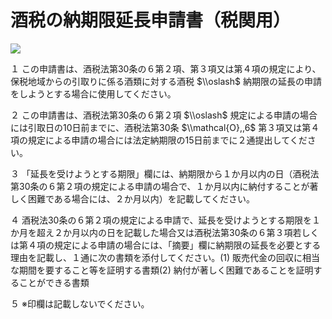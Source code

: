 # 酒税の納期限延長申請書（税関用）

![](https://www.nta.go.jp/tmp/dc5f27a9-b265-4d3f-b6d9-6ab194d61209/images/547e34fc95de146bf703222cb04a82a19a118228c6ddd54952a2ba5e18be1679.jpg)

１ この申請書は、酒税法第30条の６第２項、第３項又は第４項の規定により、保税地域からの引取りに係る酒類に対する酒税 $\\oslash$ 納期限の延長の申請をしようとする場合に使用してください。

２ この申請書は、酒税法第30条の６第２項 $\\oslash$ 規定による申請の場合には引取日の10日前までに、酒税法第30条 $\\mathcal{O},,6$ 第３項又は第４項の規定による申請の場合には法定納期限の15日前までに２通提出してください。

３ 「延長を受けようとする期限」欄には、納期限から１か月以内の日（酒税法第30条の６第２項の規定による申請の場合で、１か月以内に納付することが著しく困難である場合には、２か月以内）を記載してください。

４ 酒税法30条の６第２項の規定による申請で、延長を受けようとする期限を１か月を超え２か月以内の日を記載した場合又は酒税法第30条の６第３項若しくは第４項の規定による申請の場合には、「摘要」欄に納期限の延長を必要とする理由を記載し、１通に次の書類を添付してください。(1) 販売代金の回収に相当な期間を要すること等を証明する書類(2) 納付が著しく困難であることを証明することができる書類

５ ※印欄は記載しないでください。